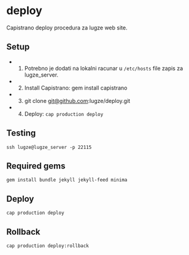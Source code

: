 # deploy
Capistrano deploy procedura za lugze web site.

## Setup

* 1. Potrebno je dodati na lokalni racunar u `/etc/hosts` file zapis za lugze_server.
* 2. Install Capistrano: gem install capistrano
* 3. git clone git@github.com:lugze/deploy.git
* 4. Deploy: `cap production deploy`

## Testing

`ssh lugze@lugze_server -p 22115`

## Required gems

`gem install bundle jekyll jekyll-feed minima`

## Deploy

`cap production deploy`

## Rollback

`cap production deploy:rollback`
